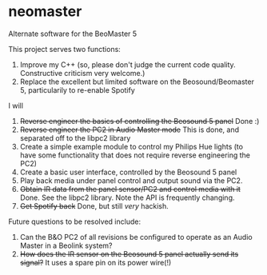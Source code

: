 # neomaster
Alternate software for the BeoMaster 5

This project serves two functions:

1. Improve my C++ (so, please don't judge the current code quality. Constructive criticism very welcome.)
2. Replace the excellent but limited software on the Beosound/Beomaster 5, particularily to re-enable Spotify

I will

1. ~~Reverse engineer the basics of controlling the Beosound 5 panel~~ Done :)
2. ~~Reverse engineer the PC2 in Audio Master mode~~ This is done, and separated off to the libpc2 library
3. Create a simple example module to control my Philips Hue lights (to have some functionality that does not require reverse engineering the PC2)
4. Create a basic user interface, controlled by the Beosound 5 panel
5. Play back media under panel control and output sound via the PC2.
6. ~~Obtain IR data from the panel sensor/PC2 and control media with it~~ Done. See the libpc2 library. Note the API is frequently changing.
7. ~~Get Spotify back~~ Done, but still _very_ hackish.

Future questions to be resolved include:

1. Can the B&O PC2 of all revisions be configured to operate as an Audio Master in a Beolink system?
2. ~~How does the IR sensor on the Beosound 5 panel actually send its signal?~~ It uses a spare pin on its power wire(!)
